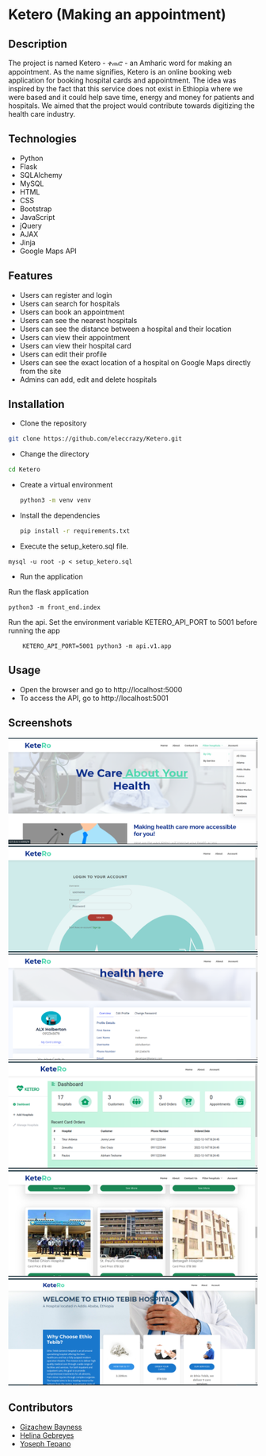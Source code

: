 # Ketero (Making an appointment)

## Description

The project is named Ketero - ቀጠሮ - an Amharic word for making an appointment. As the name signifies, Ketero is an online booking web application for booking hospital cards and appointment.
The idea was inspired by the fact that this service does not exist in Ethiopia where we were based and it could help save time, energy and money for patients and hospitals. We aimed that the project would contribute towards digitizing the health care industry.

## Technologies

- Python
- Flask
- SQLAlchemy
- MySQL
- HTML
- CSS
- Bootstrap
- JavaScript
- jQuery
- AJAX
- Jinja
- Google Maps API

## Features

- Users can register and login
- Users can search for hospitals
- Users can book an appointment
- Users can see the nearest hospitals
- Users can see the distance between a hospital and their location
- Users can view their appointment
- Users can view their hospital card
- Users can edit their profile
- Users can see the exact location of a hospital on Google Maps directly from the site
- Admins can add, edit and delete hospitals

## Installation

- Clone the repository

```bash
git clone https://github.com/eleccrazy/Ketero.git
```

- Change the directory

```bash
cd Ketero
```

- Create a virtual environment

  ```bash
  python3 -m venv venv
  ```

- Install the dependencies

  ```bash
  pip install -r requirements.txt
  ```

- Execute the setup_ketero.sql file.

```
mysql -u root -p < setup_ketero.sql
```

- Run the application

Run the flask application

```
python3 -m front_end.index
```

Run the api. Set the environment variable KETERO_API_PORT to 5001 before running the app

```
    KETERO_API_PORT=5001 python3 -m api.v1.app
```

## Usage

- Open the browser and go to http://localhost:5000
- To access the API, go to http://localhost:5001

## Screenshots

![Home Page](images/home.png)
![Login Page](images/login.png)
![Profile Page](images/profile.png)
![Admin Page](images/admin.png)
![List Page](images/list.png)
![details page](images/details.png)

## Contributors

- [Gizachew Bayness](https://github.com/eleccrazy)
- [Helina Gebreyes](https://github.com/helinaabye)
- [Yoseph Tepano](https://github.com/Jo2831)
